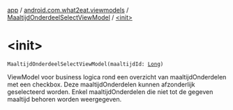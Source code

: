 [app](../../index.md) / [android.com.what2eat.viewmodels](../index.md) / [MaaltijdOnderdeelSelectViewModel](index.md) / [&lt;init&gt;](./-init-.md)

# &lt;init&gt;

`MaaltijdOnderdeelSelectViewModel(maaltijdId: `[`Long`](https://kotlinlang.org/api/latest/jvm/stdlib/kotlin/-long/index.html)`)`

ViewModel voor business logica rond een overzicht van maaltijdOnderdelen met een checkbox. Deze
maaltijdOnderdelen kunnen afzonderlijk geselecteerd worden. Enkel maaltijdOnderdelen die niet tot
de gegeven maaltijd behoren worden weergegeven.

